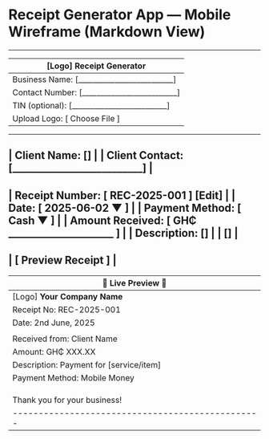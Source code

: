 Receipt Generator App — Mobile Wireframe (Markdown View)
=

----------------------------------------------------

| [Logo]              Receipt Generator             |
|--------------------------------------------------|
| Business Name:     [__________________________]  |
| Contact Number:    [__________________________]  |
| TIN (optional):    [__________________________]  |
| Upload Logo:       [ Choose File ]              |

----------------------------------------------------

| Client Name:       []  |
| Client Contact:    [__________________________]  |
----------------------------------------------------

| Receipt Number:    [ REC-2025-001 ] [Edit]       |
| Date:              [ 2025-06-02 ▼ ]              |
| Payment Method:    [ Cash ▼ ]                    |
| Amount Received:   [ GH₵ _____________________ ] |
| Description:       [__________________________]  |
|                    [__________________________]  |
----------------------------------------------------

|                 [ Preview Receipt ]              |
----------------------------------------------------

| 🔽 Live Preview 🔽                                |
| ------------------------------------------------ |
| [Logo]       __Your Company Name__              |
|       Receipt No: REC-2025-001                   |
|       Date: 2nd June, 2025                       |
|                                                  |
| Received from: Client Name                       |
| Amount: GH₵ XXX.XX                               |
| Description: Payment for [service/item]          |
| Payment Method: Mobile Money                     |
|                                                  |
|                         |
|                                                  |
| Thank you for your business!                     |
| ------------------------------------------------ |

